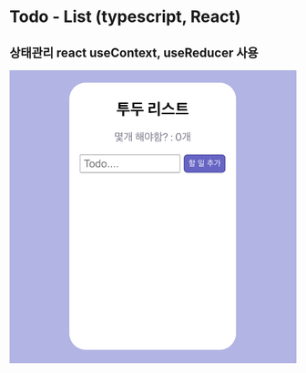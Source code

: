 # Todo - List (typescript, React)

## 상태관리 react useContext, useReducer 사용

![사진](./public/image/todo-result.png)

